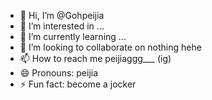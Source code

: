 - 👋 Hi, I’m @Gohpeijia
- 👀 I’m interested in ...
- 🌱 I’m currently learning ...
- 💞️ I’m looking to collaborate on nothing hehe
- 📫 How to reach me peijiaggg___ (ig)
- 😄 Pronouns: peijia
- ⚡ Fun fact: become a jocker

<!---
Gohpeijia/Gohpeijia is a ✨ special ✨ repository because its `README.md` (this file) appears on your GitHub profile.
You can click the Preview link to take a look at your changes.
--->
